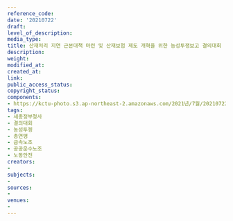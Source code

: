 ```yaml
---
reference_code: 
date: '20210722'
draft: 
level_of_description: 
media_type: 
title: 산재처리 지연 근본대책 마련 및 산재보험 제도 개혁을 위한 농성투쟁보고 결의대회
description: 
weight: 
modified_at: 
created_at: 
link: 
public_access_status: 
copyright_status: 
components:
- https://kctu-photo.s3.ap-northeast-2.amazonaws.com/2021년/7월/20210722-산재처리+지연+근본대책+마련+및+산재보험+제도+개혁을+위한+농성투쟁보고+결의대회_세종정부청사_결의대회_농성투젱_총연맹_금속노조_공공운수노조_노동안전/_1D20025.jpg
tags:
- 세종정부청사
- 결의대회
- 농성투젱
- 총연맹
- 금속노조
- 공공운수노조
- 노동안전
creators:
- 
subjects:
- 
sources:
- 
venues:
- 
---
```

